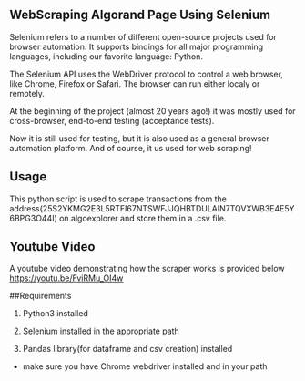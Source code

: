 ## WebScraping Algorand Page Using Selenium

Selenium refers to a number of different open-source projects used for browser automation. It supports bindings for all major programming languages, including our favorite language: Python.

The Selenium API uses the WebDriver protocol to control a web browser, like Chrome, Firefox or Safari. The browser can run either localy or remotely.

At the beginning of the project (almost 20 years ago!) it was mostly used for cross-browser, end-to-end testing (acceptance tests).

Now it is still used for testing, but it is also used as a general browser automation platform. And of course, it us used for web scraping!

## Usage
This python script is used to scrape transactions from the address(25S2YKMG2E3L5RTFI67NTSWFJJQHBTDULAIN7TQVXWB3E4E5Y6BPG3O44I) on algoexplorer and store them in a .csv file.

## Youtube Video
A youtube video demonstrating how the scraper works is provided below
https://youtu.be/FviRMu_OI4w


##Requirements
1. Python3 installed

2. Selenium installed in the appropriate path

3. Pandas library(for dataframe and csv creation) installed


- make sure you have Chrome webdriver installed and in your path
